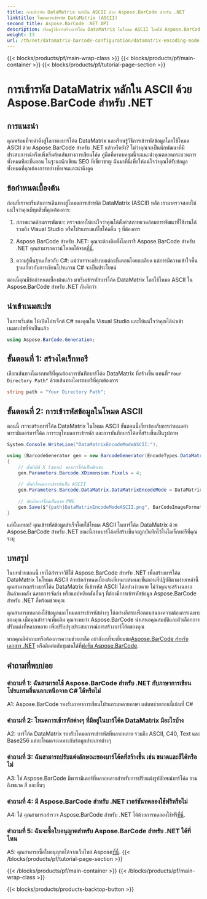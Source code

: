 ```yaml
---
title: การเข้ารหัส DataMatrix หลักใน ASCII ด้วย Aspose.BarCode สำหรับ .NET
linktitle: โหมดการเข้ารหัส DataMatrix (ASCII)
second_title: Aspose.BarCode .NET API
description: เรียนรู้วิธีการสร้างบาร์โค้ด DataMatrix ในโหมด ASCII โดยใช้ Aspose.BarCode สำหรับ .NET คำแนะนำทีละขั้นตอนสำหรับนักพัฒนา
weight: 13
url: /th/net/datamatrix-barcode-configuration/datamatrix-encoding-mode-ascii/
---
```


{{< blocks/products/pf/main-wrap-class >}}
{{< blocks/products/pf/main-container >}}
{{< blocks/products/pf/tutorial-page-section >}}

# การเข้ารหัส DataMatrix หลักใน ASCII ด้วย Aspose.BarCode สำหรับ .NET

## การแนะนำ

คุณพร้อมที่จะดำดิ่งสู่โลกของบาร์โค้ด DataMatrix และเรียนรู้วิธีการเข้ารหัสข้อมูลโดยใช้โหมด ASCII ด้วย Aspose.BarCode สำหรับ .NET แล้วหรือยัง? ไม่ว่าคุณจะเป็นนักพัฒนาที่มีประสบการณ์หรือเพิ่งเริ่มต้นเส้นทางการเขียนโค้ด คู่มือที่ครอบคลุมนี้จะแนะนำคุณตลอดกระบวนการทั้งหมดทีละขั้นตอน ในฐานะนักเขียน SEO ที่เชี่ยวชาญ ฉันมาที่นี่เพื่อให้แน่ใจว่าคุณได้รับข้อมูลทั้งหมดที่คุณต้องการอย่างชัดเจนและน่าดึงดูด

## ข้อกำหนดเบื้องต้น

ก่อนที่เราจะเริ่มต้นการเดินทางสู่โหมดการเข้ารหัส DataMatrix (ASCII) หลัก เรามาตรวจสอบให้แน่ใจว่าคุณมีทุกสิ่งที่คุณต้องการ:

1. สภาพแวดล้อมการพัฒนา: ตรวจสอบให้แน่ใจว่าคุณได้ตั้งค่าสภาพแวดล้อมการพัฒนาที่ใช้งานได้ รวมถึง Visual Studio หรือโปรแกรมแก้ไขโค้ดอื่น ๆ ที่ต้องการ

2.  Aspose.BarCode สำหรับ .NET: คุณจะต้องติดตั้งไลบรารี Aspose.BarCode สำหรับ .NET คุณสามารถดาวน์โหลดได้จาก[ที่นี่](https://releases.aspose.com/barcode/net/).

3. ความรู้พื้นฐานเกี่ยวกับ C#: แม้ว่าเราจะอธิบายแต่ละขั้นตอนโดยละเอียด แต่การมีความเข้าใจพื้นฐานเกี่ยวกับการเขียนโปรแกรม C# จะเป็นประโยชน์

ตอนนี้คุณมีข้อกำหนดเบื้องต้นแล้ว มาเริ่มเข้ารหัสบาร์โค้ด DataMatrix โดยใช้โหมด ASCII ใน Aspose.BarCode สำหรับ .NET กันดีกว่า

## นำเข้าเนมสเปซ

ในการเริ่มต้น ให้เปิดโปรเจ็กต์ C# ของคุณใน Visual Studio และให้แน่ใจว่าคุณได้นำเข้าเนมสเปซที่จำเป็นแล้ว

```csharp
using Aspose.BarCode.Generation;
```

## ขั้นตอนที่ 1: สร้างไดเร็กทอรี

 เลือกเส้นทางไดเรกทอรีที่คุณต้องการบันทึกบาร์โค้ด DataMatrix ที่สร้างขึ้น แทนที่`"Your Directory Path"` ด้วยเส้นทางไดเรกทอรีที่คุณต้องการ

```csharp
string path = "Your Directory Path";
```

## ขั้นตอนที่ 2: การเข้ารหัสข้อมูลในโหมด ASCII

ตอนนี้ เราจะสร้างบาร์โค้ด DataMatrix ในโหมด ASCII ขั้นตอนนี้เกี่ยวข้องกับการกำหนดค่าพารามิเตอร์บาร์โค้ด การระบุโหมดการเข้ารหัส และการบันทึกบาร์โค้ดที่สร้างขึ้นเป็นรูปภาพ

```csharp
System.Console.WriteLine("DataMatrixEncodeModeASCII:");

using (BarcodeGenerator gen = new BarcodeGenerator(EncodeTypes.DataMatrix, "Aspose"))
{
    // ตั้งค่ามิติ X (ขนาด) ของบาร์โค้ดเป็นพิกเซล
    gen.Parameters.Barcode.XDimension.Pixels = 4;
    
    // ตั้งค่าโหมดการเข้ารหัสเป็น ASCII
    gen.Parameters.Barcode.DataMatrix.DataMatrixEncodeMode = DataMatrixEncodeMode.ASCII;
    
    // บันทึกบาร์โค้ดเป็นภาพ PNG
    gen.Save($"{path}DataMatrixEncodeModeASCII.png", BarCodeImageFormat.Png);
}
```

แค่นั้นแหละ! คุณเข้ารหัสข้อมูลสำเร็จโดยใช้โหมด ASCII ในบาร์โค้ด DataMatrix ด้วย Aspose.BarCode สำหรับ .NET ขณะนี้ภาพบาร์โค้ดที่สร้างขึ้นจะถูกบันทึกไว้ในไดเร็กทอรีที่คุณระบุ

## บทสรุป

ในบทช่วยสอนนี้ เราได้สำรวจวิธีใช้ Aspose.BarCode สำหรับ .NET เพื่อสร้างบาร์โค้ด DataMatrix ในโหมด ASCII ด้วยข้อกำหนดเบื้องต้นที่เหมาะสมและขั้นตอนที่ปฏิบัติตามง่ายเหล่านี้ คุณสามารถสร้างบาร์โค้ด DataMatrix ที่เข้ารหัส ASCII ได้อย่างง่ายดาย ไม่ว่าคุณจะสร้างฉลากสินค้าคงคลัง ฉลากการจัดส่ง หรือแอปพลิเคชันอื่นๆ ที่ต้องมีการเข้ารหัสข้อมูล Aspose.BarCode สำหรับ .NET ก็พร้อมช่วยคุณ

คุณสามารถทดลองใช้ข้อมูลและโหมดการเข้ารหัสต่างๆ ได้อย่างอิสระเพื่อตอบสนองความต้องการเฉพาะของคุณ เมื่อคุณสำรวจเพิ่มเติม คุณจะพบว่า Aspose.BarCode นำเสนอคุณสมบัติและตัวเลือกการปรับแต่งที่หลากหลาย เพื่อปรับปรุงประสบการณ์การสร้างบาร์โค้ดของคุณ

 หากคุณมีคำถามหรือต้องการความช่วยเหลือ อย่าลังเลที่จะเยี่ยมชม[Aspose.BarCode สำหรับเอกสาร .NET](https://reference.aspose.com/barcode/net/) หรือติดต่อกับชุมชนได้ที่[ฟอรั่ม Aspose.BarCode](https://forum.aspose.com/c/barcode/13).

## คำถามที่พบบ่อย

### คำถามที่ 1: ฉันสามารถใช้ Aspose.BarCode สำหรับ .NET กับภาษาการเขียนโปรแกรมอื่นนอกเหนือจาก C# ได้หรือไม่

A1: Aspose.BarCode รองรับภาษาการเขียนโปรแกรมหลายภาษา แต่บทช่วยสอนนี้เน้นที่ C#

### คำถามที่ 2: โหมดการเข้ารหัสต่างๆ ที่มีอยู่ในบาร์โค้ด DataMatrix มีอะไรบ้าง

A2: บาร์โค้ด DataMatrix รองรับโหมดการเข้ารหัสที่หลากหลาย รวมถึง ASCII, C40, Text และ Base256 แต่ละโหมดจะเหมาะกับข้อมูลประเภทต่างๆ

### คำถามที่ 3: ฉันสามารถปรับแต่งลักษณะของบาร์โค้ดที่สร้างขึ้น เช่น ขนาดและสีได้หรือไม่

A3: ใช่ Aspose.BarCode มีพารามิเตอร์ที่หลากหลายสำหรับการปรับแต่งรูปลักษณ์บาร์โค้ด รวมถึงขนาด สี และอื่นๆ

### คำถามที่ 4: มี Aspose.BarCode สำหรับ .NET เวอร์ชันทดลองใช้ฟรีหรือไม่

 A4: ได้ คุณสามารถสำรวจ Aspose.BarCode สำหรับ .NET ได้ด้วยการทดลองใช้ฟรี[ที่นี่](https://releases.aspose.com/).

### คำถามที่ 5: ฉันจะซื้อใบอนุญาตสำหรับ Aspose.BarCode สำหรับ .NET ได้ที่ไหน

 A5: คุณสามารถซื้อใบอนุญาตได้จากเว็บไซต์ Aspose[ที่นี่](https://purchase.aspose.com/buy).
{{< /blocks/products/pf/tutorial-page-section >}}

{{< /blocks/products/pf/main-container >}}
{{< /blocks/products/pf/main-wrap-class >}}

{{< blocks/products/products-backtop-button >}}
